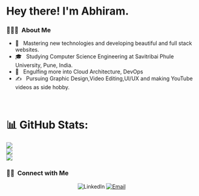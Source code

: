 
<h1> Hey there! I'm Abhiram.</h2>

<h3> 👨🏻‍💻 &nbsp;About Me </h3>

- 🔭 &nbsp; Mastering new technologies and developing beautiful and full stack websites.
- 🎓 &nbsp; Studying Computer Science Engineering at Savitribai Phule University, Pune, India.
- 🌱 &nbsp; Engulfing more into Cloud Architecture, DevOps
- ✍️ &nbsp; Pursuing Graphic Design,Video Editing,UI/UX and making YouTube videos as side hobby. 

<br/>

# 📊 GitHub Stats:
![](https://github-readme-stats.vercel.app/api?username=abhi32GBram&theme=shades-of-purple&hide_border=false&include_all_commits=true&count_private=true)<br/>
![](https://github-readme-streak-stats.herokuapp.com/?user=abhi32GBram&theme=shades-of-purple&hide_border=false)<br/>
![](https://github-readme-stats.vercel.app/api/top-langs/?username=abhi32GBram&theme=shades-of-purple&hide_border=false&include_all_commits=true&count_private=true&layout=compact)
<br/>

<h3> 🤝🏻 &nbsp;Connect with Me </h3>

<p align="center">
<a href"https://www.linkedin.com/in/abhiram-suradkar-a6728622b/"><img alt="LinkedIn" src="https://img.shields.io/badge/LinkedIn-Abhiram%20Tushar%20Suradkar-blue?style=flat-square&logo=linkedin"></a>
<a href="abhiram.suradkar@gmail.com"><img alt="Email" src="https://img.shields.io/badge/Email-abhiram.suradkar.w@gmail.com-blue?style=flat-square&logo=gmail"></a>
</p>
